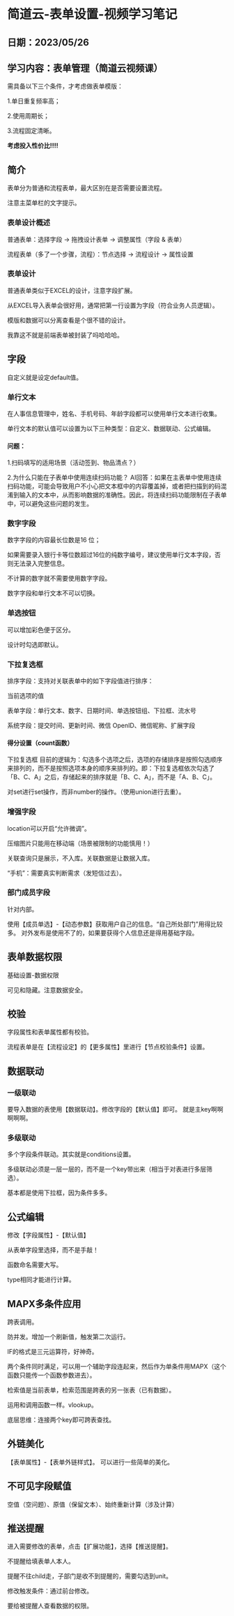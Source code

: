# 简道云-表单设置-视频学习笔记

## 日期：2023/05/26

## 学习内容：表单管理（简道云视频课）



需具备以下三个条件，才考虑做表单模版：

1.单日重复频率高；

2.使用周期长；

3.流程固定清晰。

<b>考虑投入性价比!!!!</b>

## 简介
表单分为普通和流程表单，最大区别在是否需要设置流程。

注意主菜单栏的文字提示。

### 表单设计概述

普通表单：选择字段 -> 拖拽设计表单 -> 调整属性（字段 & 表单）

流程表单（多了一个步骤，流程）：节点选择 -> 流程设计 -> 属性设置


### 表单设计

普通表单类似于EXCEL的设计，注意字段扩展。

从EXCEL导入表单会很好用，通常把第一行设置为字段（符合业务人员逻辑）。

模版和数据可以分离查看是个很不错的设计。

我靠这不就是前端表单被封装了吗哈哈哈。


## 字段

自定义就是设定default值。

### 单行文本
在人事信息管理中，姓名、手机号码、年龄字段都可以使用单行文本进行收集。

单行文本的默认值可以设置为以下三种类型：自定义、数据联动、公式编辑。

#### 问题：
1.扫码填写的适用场景（活动签到、物品清点？）

2.为什么只能在子表单中使用连续扫码功能？
AI回答：如果在主表单中使用连续扫码功能，可能会导致用户不小心把文本框中的内容覆盖掉，或者把扫描到的码混淆到输入的文本中，从而影响数据的准确性。因此，将连续扫码功能限制在子表单中，可以避免这些问题的发生。

### 数字字段
数字字段的内容最长位数是16 位；

如果需要录入银行卡等位数超过16位的纯数字编号，建议使用单行文本字段，否则无法录入完整信息。

不计算的数字就不需要使用数字字段。

数字字段和单行文本不可以切换。


### 单选按钮
可以增加彩色便于区分。

设计时勾选即默认。

### 下拉复选框
排序字段：支持对关联表单中的如下字段值进行排序：

当前选项的值

表单字段：单行文本、数字、日期时间、单选按钮组、下拉框、流水号

系统字段：提交时间、更新时间、微信 OpenID、微信昵称、扩展字段

#### 得分设置（count函数）
下拉复选框 目前的逻辑为：勾选多个选项之后，选项的存储排序是按照勾选顺序来排列的，而不是按照选项本身的顺序来排列的。即：下拉复选框依次勾选了「B、C、A」之后，存储起来的排序就是「B、C、A」，而不是「A、B、C」。

对set进行set操作，而非number的操作。（使用union进行去重）。

### 增强字段
location可以开启“允许微调”。

压缩图片只能用在移动端（场景被限制的功能慎用！）

关联查询只是展示，不入库。关联数据是让数据入库。

“手机”：需要真实判断需求（发短信过去）。

### 部门成员字段
针对内部。

使用【成员单选】-【动态参数】获取用户自己的信息。“自己所处部门”用得比较多。
对外发布是使用不了的，如果要获得个人信息还是得用基础字段。

## 表单数据权限
基础设置-数据权限

可见和隐藏。注意数据安全。


## 校验
字段属性和表单属性都有校验。

流程表单是在【流程设定】的【更多属性】里进行【节点校验条件】设置。

## 数据联动
### 一级联动
要导入数据的表使用【数据联动】。修改字段的【默认值】即可。
就是主key啊啊啊啊啊。
### 多级联动
多个字段条件联动。其实就是conditions设置。

多级联动必须是一层一层的，而不是一个key带出来（相当于对表进行多层筛选）。

基本都是使用下拉框，因为条件多多。


## 公式编辑
修改【字段属性】-【默认值】

从表单字段里选择，而不是手敲！

函数命名需要大写。

type相同才能进行计算。

## MAPX多条件应用
跨表调用。

防并发。增加一个刷新值，触发第二次运行。

IF的格式是三元运算符，好神奇。

两个条件同时满足，可以用一个辅助字段连起来，然后作为单条件用MAPX（这个函数只能传一个函数参数进去）。

检索值是当前表单，检索范围是跨表的另一张表（已有数据）。

运用和调用函数一样。vlookup。

底层思维：连接两个key即可跨表查找。

## 外链美化
【表单属性】-【表单外链样式】。
可以进行一些简单的美化。

## 不可见字段赋值
空值（空问题）、原值（保留文本）、始终重新计算（涉及计算）


## 推送提醒
进入需要修改的表单，点击【扩展功能】，选择【推送提醒】。

不提醒给填表单人本人。

提醒不往child走，子部门是收不到提醒的，需要勾选到unit。

修改触发条件：通过前台修改。

要给被提醒人查看数据的权限。
